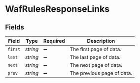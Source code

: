 # WafRulesResponseLinks


## Fields

| Field                      | Type                       | Required                   | Description                |
| -------------------------- | -------------------------- | -------------------------- | -------------------------- |
| `first`                    | *string*                   | :heavy_minus_sign:         | The first page of data.    |
| `last`                     | *string*                   | :heavy_minus_sign:         | The last page of data.     |
| `next`                     | *string*                   | :heavy_minus_sign:         | The next page of data.     |
| `prev`                     | *string*                   | :heavy_minus_sign:         | The previous page of data. |